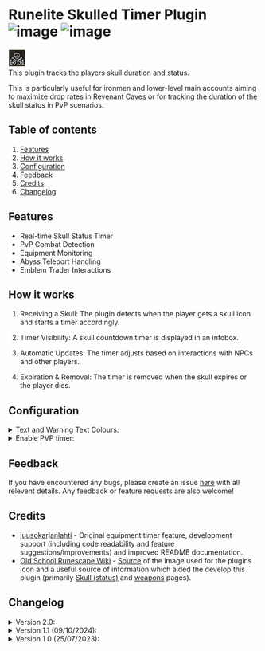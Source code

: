 # Runelite Skulled Timer Plugin ![image](https://img.shields.io/endpoint?url=https://api.runelite.net/pluginhub/shields/rank/plugin/emblem-trader-skull-timer) ![image](https://img.shields.io/endpoint?url=https://api.runelite.net/pluginhub/shields/installs/plugin/emblem-trader-skull-timer)


 ![image](https://github.com/Teekiz/skull-timer/blob/master/readmeimages/timer.png) <br>
This plugin tracks the players skull duration and status. 

This is particularly useful for ironmen and lower-level main accounts aiming to maximize drop rates in Revenant Caves or for tracking the duration of the skull status in PvP scenarios.

## Table of contents
1. [Features](#features)
2. [How it works](#how-it-works)
3. [Configuration](#configuration)
4. [Feedback](#feedback)
5. [Credits](#credits)
6. [Changelog](#changelog)

## Features
- Real-time Skull Status Timer
- PvP Combat Detection
- Equipment Monitoring
- Abyss Teleport Handling
- Emblem Trader Interactions

## How it works

1. Receiving a Skull: The plugin detects when the player gets a skull icon and starts a timer accordingly.

2. Timer Visibility: A skull countdown timer is displayed in an infobox.

3. Automatic Updates: The timer adjusts based on interactions with NPCs and other players.

4. Expiration & Removal: The timer is removed when the skull expires or the player dies.

## Configuration

<details>
<summary>Text and Warning Text Colours:</summary>
  
![image](https://github.com/Teekiz/skull-timer/blob/master/readmeimages/settings1.png) <br>
This will change the colour of the text on the timer. When the timer has 30 seconds remaining or less, it will use the warning text colour. 
</details>

<details>
<summary>Enable PVP timer:</summary>
  
![image](https://github.com/Teekiz/skull-timer/blob/master/readmeimages/settings2.PNG) <br>
If checked, whenever you engage in a PVP encounter where you receive a skull icon, a timer will start. This timer may not be 100% accurate in some scenarios.
</details>

## Feedback

If you have encountered any bugs, please create an issue [here](https://github.com/Teekiz/skull-timer/issues/new) with all relevent details. Any feedback or feature requests are also welcome!

## Credits

- [juusokarjanlahti](https://github.com/juusokarjanlahti) - Original equipment timer feature, development support (including code readability and feature suggestions/improvements) and improved README documentation.
- [Old School Runescape Wiki](https://oldschool.runescape.wiki/) - [Source](https://oldschool.runescape.wiki/w/File:Skull_(status)_icon.png) of the image used for the plugins icon and a useful source of information which aided the develop this plugin (primarily [Skull (status)](https://oldschool.runescape.wiki/w/Skull_(status)) and [weapons](https://oldschool.runescape.wiki/w/Weapons) pages).

## Changelog
<details>
<summary>Version 2.0:</summary> 
Renamed plugin from 'Emblem Trader Skull Timer' to 'Skulled Timer'.<br>
Added timer for other skulled status sources, including: <br>
- Attacking another player unprovoked. <br>
- Entering the Abyss without an Abyssal bracelet. <br>
- (Un)equipping items that provide a skull icon such as the Amulet of Avarice and Cape of skulls. <br>
Added new configuration options: <br>
- Enable pvp timer.
</details>

<details>
<summary>Version 1.1 (09/10/2024):</summary>
Compatibility update. <br>
Minor code and logging changes.
</details> 

<details>
<summary>Version 1.0 (25/07/2023):</summary>
Plugin release. <br>
Added skull timer for when the player interacts with the emblem trader and receives a skull icon. <br>
Added new configuration options: <br>
- Text colour. <br>
- Warning text colour.
</details>


